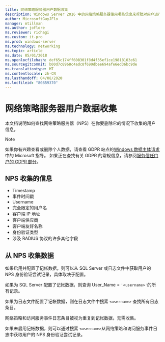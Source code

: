 ```yaml
---
title: 网络策略服务器用户数据收集
description: Windows Server 2016 中的网络策略服务器使用哪些信息来帮助对用户进行身份验证。
author: MicrosoftGuyJFlo
manager: mtillman
ms.author: joflore
ms.reviewer: richagi
ms.custom: it-pro
ms.prod: windows-server
ms.technology: networking
ms.topic: article
ms.date: 05/01/2018
ms.openlocfilehash: def65c174ff608301f8d4f35ef1ce19818103e61
ms.sourcegitcommit: b00d7c8968c4adc8f699dbee694afe6ed36bc9de
ms.translationtype: MT
ms.contentlocale: zh-CN
ms.lasthandoff: 04/08/2020
ms.locfileid: "80859370"
---
```

# <a name="network-policy-server-user-data-collection"></a>网络策略服务器用户数据收集

本文档说明如何查找网络策略服务器（NPS）在你要删除它的情况下收集的用户信息。

>[!Note]
>如果你有兴趣查看或删除个人数据，请查看 GDPR 站点的[Windows 数据主体请求](https://docs.microsoft.com/microsoft-365/compliance/gdpr-dsr-windows)中的 Microsoft 指导。 如果正在查找有关 GDPR 的常规信息，请参阅[服务信任门户的 GDPR 部分](https://servicetrust.microsoft.com/ViewPage/GDPRGetStarted)。

## <a name="information-collected-by-nps"></a>NPS 收集的信息

- Timestamp
- 事件时间戳
- Username
- 完全限定的用户名
- 客户端 IP 地址
- 客户端供应商
- 客户端友好名称
- 身份验证类型
- 涉及 RADIUS 协议的许多其他字段

## <a name="gather-data-from-nps"></a>从 NPS 收集数据

如果启用并配置了记帐数据，则可以从 SQL Server 或日志文件中获取用户的 NPS 身份验证尝试记录，具体取决于配置。 

如果为 SQL Server 配置了记帐数据，则查询 User_Name = `'<username>'`的所有记录。

如果为日志文件配置了记帐数据，则在日志文件中搜索 `<username>` 查找所有日志条目。

网络策略和访问服务事件日志条目被视为重复到记帐数据，无需收集。

如果未启用记帐数据，则可以通过搜索 `<username>`从网络策略和访问服务事件日志中获取用户的 NPS 身份验证尝试记录。

